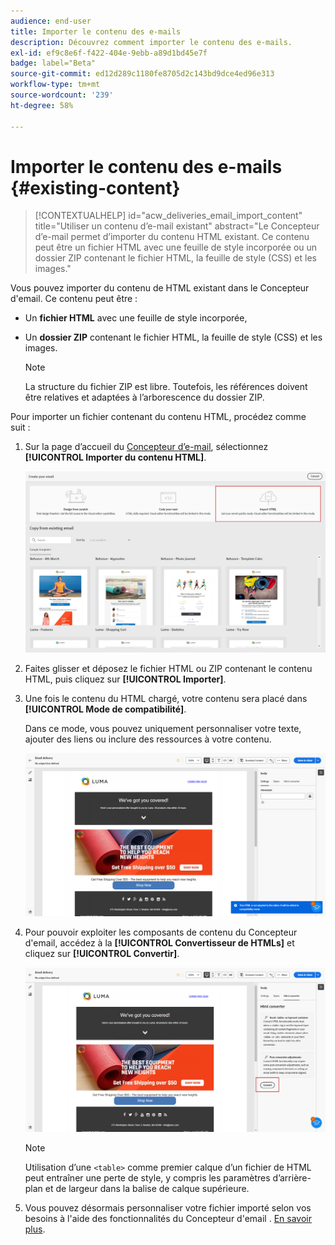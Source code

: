 ```yaml
---
audience: end-user
title: Importer le contenu des e-mails
description: Découvrez comment importer le contenu des e-mails.
exl-id: ef9c8e6f-f422-404e-9ebb-a89d1bd45e7f
badge: label="Beta"
source-git-commit: ed12d289c1180fe8705d2c143bd9dce4ed96e313
workflow-type: tm+mt
source-wordcount: '239'
ht-degree: 58%

---
```


# Importer le contenu des e-mails {#existing-content}

>[!CONTEXTUALHELP]
>id="acw_deliveries_email_import_content"
>title="Utiliser un contenu d’e-mail existant"
>abstract="Le Concepteur d’e-mail permet d’importer du contenu HTML existant. Ce contenu peut être un fichier HTML avec une feuille de style incorporée ou un dossier ZIP contenant le fichier HTML, la feuille de style (CSS) et les images."

Vous pouvez importer du contenu de HTML existant dans le Concepteur d&#39;email. Ce contenu peut être :

* Un **fichier HTML** avec une feuille de style incorporée,
* Un **dossier ZIP** contenant le fichier HTML, la feuille de style (CSS) et les images.

  >[!NOTE]
  >
  >La structure du fichier ZIP est libre. Toutefois, les références doivent être relatives et adaptées à l’arborescence du dossier ZIP.

Pour importer un fichier contenant du contenu HTML, procédez comme suit :

1. Sur la page d’accueil du [Concepteur d’e-mail](get-started-email-designer.md), sélectionnez **[!UICONTROL Importer du contenu HTML]**.

   ![](assets/html-import.png)

1. Faites glisser et déposez le fichier HTML ou ZIP contenant le contenu HTML, puis cliquez sur **[!UICONTROL Importer]**.

1. Une fois le contenu du HTML chargé, votre contenu sera placé dans **[!UICONTROL Mode de compatibilité]**.

   Dans ce mode, vous pouvez uniquement personnaliser votre texte, ajouter des liens ou inclure des ressources à votre contenu.

   ![](assets/html-imported.png)

1. Pour pouvoir exploiter les composants de contenu du Concepteur d&#39;email, accédez à la **[!UICONTROL Convertisseur de HTMLs]** et cliquez sur **[!UICONTROL Convertir]**.

   ![](assets/html-imported-2.png)

   >[!NOTE]
   >
   > Utilisation d’une `<table>` comme premier calque d’un fichier de HTML peut entraîner une perte de style, y compris les paramètres d’arrière-plan et de largeur dans la balise de calque supérieure.

1. Vous pouvez désormais personnaliser votre fichier importé selon vos besoins à l&#39;aide des fonctionnalités du Concepteur d&#39;email . [En savoir plus](content-components.md).

